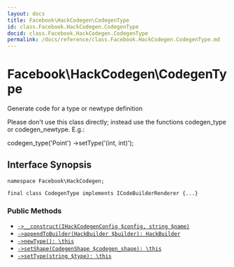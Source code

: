 ```yaml
---
layout: docs
title: Facebook\HackCodegen\CodegenType
id: class.Facebook.HackCodegen.CodegenType
docid: class.Facebook.HackCodegen.CodegenType
permalink: /docs/reference/class.Facebook.HackCodegen.CodegenType.md
---
```

# Facebook\\HackCodegen\\CodegenType




Generate code for a type or newtype definition




Please don't use this class
directly; instead use the functions codegen_type or codegen_newtype. E.g.:




codegen_type('Point')
->setType('(int, int)');




## Interface Synopsis




``` Hack
namespace Facebook\HackCodegen;

final class CodegenType implements ICodeBuilderRenderer {...}
```




### Public Methods




* [` ->__construct(IHackCodegenConfig $config, string $name) `](<class.Facebook.HackCodegen.CodegenType.__construct.md>)
* [` ->appendToBuilder(HackBuilder $builder): HackBuilder `](<class.Facebook.HackCodegen.CodegenType.appendToBuilder.md>)
* [` ->newType(): \this `](<class.Facebook.HackCodegen.CodegenType.newType.md>)
* [` ->setShape(CodegenShape $codegen_shape): \this `](<class.Facebook.HackCodegen.CodegenType.setShape.md>)
* [` ->setType(string $type): \this `](<class.Facebook.HackCodegen.CodegenType.setType.md>)